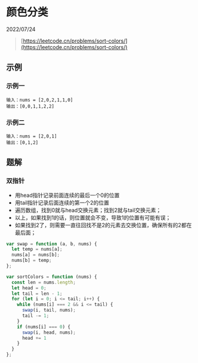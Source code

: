 # 颜色分类

2022/07/24

> [https://leetcode.cn/problems/sort-colors/](https://leetcode.cn/problems/sort-colors/)

## 示例

### 示例一

```text
输入：nums = [2,0,2,1,1,0]
输出：[0,0,1,1,2,2]
```

### 示例二

```text
输入：nums = [2,0,1]
输出：[0,1,2]
```

## 题解

### 双指针

- 用head指针记录前面连续的最后一个0的位置
- 用tail指针记录后面连续的第一个2的位置
- 遍历数组，找到0就与head交换元素；找到2就与tail交换元素；
- 以上，如果找到1的话，则位置就会不变，导致1的位置有可能有误；
- 如果找到2了，则需要一直往回找不是2的元素去交换位置，确保所有的2都在最后面；

```javascript
var swap = function (a, b, nums) {
  let temp = nums[a];
  nums[a] = nums[b];
  nums[b] = temp;
};

var sortColors = function (nums) {
  const len = nums.length;
  let head = 0;
  let tail = len - 1;
  for (let i = 0; i <= tail; i++) {
    while (nums[i] === 2 && i <= tail) {
      swap(i, tail, nums);
      tail -= 1;
    }
    if (nums[i] === 0) {
      swap(i, head, nums);
      head += 1
    }
  }
};
```
